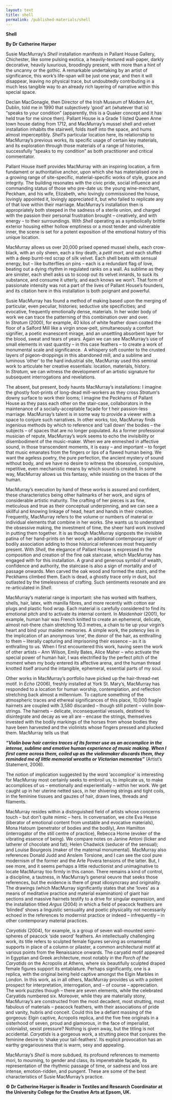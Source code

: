 ```yaml
---
layout: text
title: shell
permalink: /published-materials/shell
---
```


**Shell**

**By Dr Catherine Harper**

Susie MacMurray’s <em>Shell </em>installation manifests in Pallant House Gallery, Chichester, like some pulsing exotica, a heavily-textured wall-paper, darkly decorative, heavily luxurious, broodingly present, with more than a hint of the uncanny or the gothic. A remarkable undertaking by an artist of significance, this work’s life-span will be just one year, and then it will disappear, leaving no physical trace, but undoubtedly contributing in a much less tangible way to an already rich layering of narrative within this special space.

Declan MacGonagle, then Director of the Irish Museum of Modern Art, Dublin, told me in 1990 that subjectively ‘good’ art (whatever that is) “speaks to your condition” (apparently, this is a Quaker concept and it has held true for me since then). Pallant House is a Grade 1 listed Queen Anne town house dating from 1712, and MacMurray’s mussel shell and velvet installation inhabits the stairwell, folds itself into the space, and hums almost imperceptibly. <em>Shell</em>‘s particular location here, its relationship to MacMurray’s previous works, its specific usage of certain key materials, and its exploration through those materials of a range of histories, successfully “speaks to my condition” as both practitioner and critical commentator.

Pallant House itself provides MacMurray with an inspiring location, a firm fundament or authoritative anchor, upon which she has materialised one in a growing range of site-specific, material-specific works of style, grace and integrity. The building resonates with the civic pride, social influence and commanding status of those who pre-date us: the young wine-merchant, Peckham, and his wife, Elizabeth, who lovingly commissioned the house, lovingly appointed it, lovingly appreciated it, but who failed to replicate any of that love within their marriage. MacMurray’s installation then is appropriately both steeped in the sadness of a sterile union, and charged with the passion their personal frustration brought – creatively, and with energy – to their surroundings. With <em>Shell</em> operating as a symbolically brittle exterior housing either hollow emptiness or a most tender and vulnerable inner, the scene is set for a potent exposition of the emotional history of this unique location.

MacMurray allows us over 20,000 prised opened mussel shells, each crow-black, with an oily sheen, each a tiny death, a <em>petit mort</em>, and each stuffed with a deep burnt-red scrap of silk velvet. Each shell beats with sensual energy, but – like butterflies on pins – each is a redundant flag of love, beating out a dying rhythm in regulated ranks on a wall. As sublime as they are sinister, each shell asks us to scoop out its velvet innards, to suck its substance, and consume it utterly, and each knows we won’t. That form of passionate intensity was not a part of the lives of Pallant House’s founders, and its citation here in this installation is both poignant and powerful.

Susie MacMurray has found a method of making based upon the merging of particular, even peculiar, histories; seductive site specificities; and evocative, frequently emotionally dense, materials. In her wider body of work we can trace the patterning of this combination over and over. In <em>Stratum</em> (2000), for example, 40 kilos of white feather down coated the floor of a Salford Mill like a virgin snow-pelt, simultaneously a comfort signifier, a poetic evanescent mirage, and an unsettling absorbent layer for the blood, sweat and tears of years. Again we can see MacMurray’s use of small elements in vast quantity – in this case feathers – to create a work of monumental scale and significance.  A whispery soft counter to the crusted layers of pigeon-droppings in this abandoned mill, and a sublime and luminous ‘other’ to the hard industrial site, MacMurray used this seminal work to articulate her creative essentials: location, materials, history. In <em>Stratum</em>, we can witness the development of an artistic signature for subsequent interrogations and revelations.

The absent, but present, body haunts MacMurray’s installations: I imagine the ghostly foot-prints of long-dead mill-workers as they cross <em>Stratum</em>‘s downy surface to work their looms; I imagine the Peckhams of Pallant House as they pass each other on the stair-case, collaborators in the maintenance of a socially-acceptable façade for t heir passion-less marriage. MacMurray’s talent is in some way to provide a viewer with a space to conjure such narratives. In other works, too, MacMurray finds ingenious methods by which to reference and ‘call down’ the bodies – the subjects – of spaces that are no longer populated. As a former professional musician of repute, MacMurray’s work seems to echo the invisibility or disembodiment of the music-maker. When we are enmeshed in affective sound, in those transcendent moments, it is easy – and important – to forget that music emanates from the fingers or lips of a flawed human being. We want the ageless poetry, the pure perfection, the ancient mystery of sound without body, and we have no desire to witness the obsessive, compulsive, repetitive, even mechanistic means by which sound is created. In some way, MacMurray allows us this fantasy, while insisting on the traces of the human.

MacMurray’s execution by hand of these works is assured and confident, these characteristics being other hallmarks of her work, and signs of considerable artistic maturity. The crafting of her pieces is as fine, meticulous and true as their conceptual underpinning, and we can see a skillful and knowing linkage of head, heart and hands in their creation. Frequently, MacMurray refers to the volume or numbers of material or individual elements that combine in her works. She wants us to understand the obsessive making, the investment of time, the sheer hard work involved in putting them together. It is as though MacMurray signposts the invisible patina of her hand-prints on her work, an additional contemporary layer of bodily association adding to those historical references most frequently present. With <em>Shell</em>, the elegance of Pallant House is expressed in the composition and creation of the fine oak staircase, which MacMurray has engaged with for this installation. A grand and generous symbol of wealth, confidence and authority, the staircase is also a sign of mortality and of passage onwards. Men carved the oak wood and formed the stairs, and the Peckhams climbed them. Each is dead, a ghostly trace only in dust, but outlasted by the timelessness of crafting. Such sentiments resonate and are re-articulated in <em>Shell</em>.

MacMurray’s material range is important: she has worked with feathers, shells, hair, latex, with manilla fibres, and more recently with cotton ear plugs and plastic food wrap. Each material is carefully considered to find its emotional pitch and to activate its internal content. In <em>Maidenhair</em> (2001), for example, human hair was French knitted to create an ephemeral, delicate, almost not-there chain stretching 10.3 metres, a chain to tie up your virgin’s heart and bind your maiden memories. A simple work, the potency lies in the implication of an anonymous ‘one’, the donor of the hair, as enthralling to them – literally capturing and imprisoning their essence – as it is enthralling to us. When I first encountered this work, having seen the work of other artists – Ann Wilson, Emily Bates, Alice Maher – who activate the special power of human hair, I was electrified by the perfect pitch of the moment when my body entered its affective arena, and the human thread knotted itself around the intangible, ephemeral, essential parts of my soul.

Other works in MacMurray’s portfolio have picked up the hair-thread-net motif. In <em>Echo</em> (2006), freshly installed at York St. Mary’s, MacMurray has responded to a location for human worship, contemplation, and reflection stretching back almost a millennium. To capture something of the atmospheric traces and ethereal significances of this place, 10,000 fragile hairnets are coupled with 3,580 discarded – though still potent – violin bow-strings. The hairnets – delicate, inconsequential vessels, destined to disintegrate and decay as we all are – encase the strings, themselves invested with the bodily markings of the horses from whose bodies they have been harvested and the violinists whose fingers pressed and plucked them. MacMurray tells us that

***“Violin bow hair carries traces of its former use as an accomplice in the intense, sublime and emotive human experience of music making. When I first came across them, coiled up as the violinmaker discards them, they reminded me of little memorial wreaths or Victorian mementos”*** (Artist’s Statement, 2006).

The notion of implication suggested by the word ‘accomplice’ is interesting for MacMurray most certainly seeks to embroil us, to implicate us, to make accomplices of us – emotionally and experientially – within her work. We get caught up in her uterine netted sacs, in her shivering strings and tight coils, in the feminine tissues and gauzes of hair, drawn lines, threads and filaments.

MacMurray resides within a distinguished field of artists whose concerns touch – but don’t quite mimic – hers. In conversation, we cite Eva Hesse (liberator of emotional content from unstable and evocative materials), Mona Hatoum (penetrator of bodies and the bodily), Ann Hamilton (interrogator of the still centre of practice), Rebecca Horne (evoker of the vibrating essence of being). We compare notes on Janine Antoni (licker and latherer of chocolate and fat); Helen Chadwick (seducer of the sensual); and Louise Bourgeois (maker of the maternal monumental). MacMurray also references Donald Judd and Anslem Torsione, and I can see the cool pure modernism of the former and the Arte Povera tensions of the latter. But, I see more, and it seems perhaps a little reductionist and unimaginative to locate MacMurray too firmly in this canon. There remains a kind of control, a discipline, a tautness, in MacMurray’s general oeuvre that seeks those references, but the evidence is there of great idiosyncrasy and originality. The drawings (which MacMurray significantly states that she ‘loves’ as a means of meditative practice and material examination) of giant hair sections and massive hairnets testify to a drive for singular expression, and the installation titled <em>Argus</em> (2004) in which a field of peacock feathers are ‘blinded’ shows a linguistic sensuality and poetic physicality not necessarily echoed in the references to modernist practice or indeed – infrequently – in other contemporary material practices.

<em>Caryatids</em> (2004), for example, is a group of seven wall-mounted semi-spheres of peacock ‘side sword’ feathers. An intellectually challenging work, its title refers to sculpted female figures serving as ornamental supports in place of a column or pilaster, a common architectural motif at various points from the Renaissance onwards. The caryatid motif appeared in Egyptian and Greek architecture, most notably in the <em>Porch of the Caryatids</em> on the Acropolis at Athens, where six beautifully sculpted draped female figures support its entablature. Perhaps significantly, one is a replica, with the original being held captive amongst the Elgin Marbles in London. In this work, as in all others, MacMurray provides us with a potent prospect for interpretation, interrogation, and – of course – appreciation. The work puzzles though – there are seven elements, while the celebrated Caryatids numbered six. Moreover, while they are materially stony, MacMurray’s are constructed from the most decadent, most strutting, most fabulous of materials – peacock feathers, with their associations of pride and vanity, hubris and conceit. Could this be a defiant massing of the gorgeous: Elgin captive, Acropolis replica, and the five free originals in a sisterhood of seven, proud and glamorous, in the face of imperialist, colonialist, sexist pressure? Nothing is given away, but the titling is not accidental. <em>Caryatids </em>is a gorgeous work, a strutting piece that conjures the feminine desire to ‘shake your tail-feathers’. Its explicit provocation has an earthy gregariousness that is warm, sexy and appealing.

MacMurray’s <em>Shell</em> is more subdued, its profound references to memento mori, to mourning, to gender and class, its impenetrable façade, its representation of the rhythmic passage of time, or sadness and loss are intense, emotion-ridden, and pungent. These are some of the best characteristics of Susie MacMurray’s practice.

**© Dr Catherine Harper is Reader in Textiles and Research Coordinator at the University College for the Creative Arts at Epsom, UK.**
